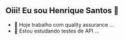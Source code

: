 ## Oiii! Eu sou Henrique Santos 👋

- 🔭 Hoje trabalho com quality assurance ...
- 🌱 Estou estudando testes de API ...


